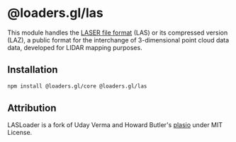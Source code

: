 # @loaders.gl/las

This module handles the [LASER file format](https://www.asprs.org/divisions-committees/lidar-division/laser-las-file-format-exchange-activities) (LAS) or its compressed version (LAZ), a public format for the interchange of 3-dimensional point cloud data data, developed for LIDAR mapping purposes.

## Installation

```bash
npm install @loaders.gl/core @loaders.gl/las
```

## Attribution

LASLoader is a fork of Uday Verma and Howard Butler's [plasio](https://github.com/verma/plasio/) under MIT License.
